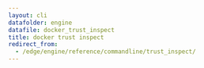 ```yaml
---
layout: cli
datafolder: engine
datafile: docker_trust_inspect
title: docker trust inspect
redirect_from:
  - /edge/engine/reference/commandline/trust_inspect/
---
```

